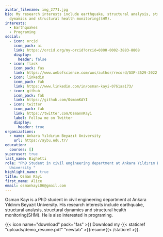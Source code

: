 ```yaml
---
avatar_filename: img_2771.jpg
bio: My research interests include earthquake, structural analysis, structural
  dynamics and structural health monitoring(SHM).
interests:
  - Earthquakes
  - Programing
social:
  - icon: orcid
    icon_pack: ai
    link: https://orcid.org/my-orcid?orcid=0000-0002-3883-8808
    display:
      header: false
  - icon: flask
    icon_pack: fas
    link: https://www.webofscience.com/wos/author/record/GXP-3529-2022
  - icon: linkedin
    icon_pack: fab
    link: https://www.linkedin.com/in/osman-kayi-0761aa173/
  - icon: github
    icon_pack: fab
    link: https://github.com/OsmanKAYI
  - icon: twitter
    icon_pack: fab
    link: https://twitter.com/OsmannKayi
    label: Follow me on Twitter
    display:
      header: true
organizations:
  - name: Ankara Yıldırım Beyazıt University
    url: https://aybu.edu.tr/
education:
  courses: []
superuser: true
last_name: Bighetti
role: "PhD Student in civil engineering department at Ankara Yıldırım Beyazıt
  University "
highlight_name: true
title: Osman Kayı
first_name: Alice
email: osmankayi06@gmail.com
---
```

Osman Kayı is a PhD student in civil engineering department at Ankara Yıldırım Beyazıt University. His research interests include earthquake, structural analysis, structural dynamics and structural health monitoring(SHM). He is also interested in programing.

{{< icon name="download" pack="fas" >}} Download my {{< staticref "uploads/demo_resume.pdf" "newtab" >}}resumé{{< /staticref >}}.